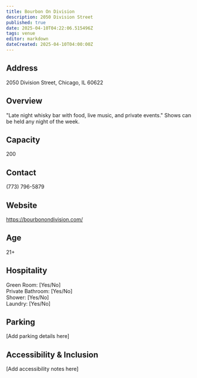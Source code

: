 ```yaml
---
title: Bourbon On Division
description: 2050 Division Street
published: true
date: 2025-04-10T04:22:06.515496Z
tags: venue
editor: markdown
dateCreated: 2025-04-10T04:00:00Z
---
```


## Address

2050 Division Street, Chicago, IL 60622

## Overview

"Late night whisky bar with food, live music, and private events." Shows can be held any night of the week.

## Capacity

200

## Contact

(773) 796-5879

## Website

https://bourbonondivision.com/

## Age

21+

## Hospitality

Green Room: [Yes/No]  
Private Bathroom: [Yes/No]  
Shower: [Yes/No]  
Laundry: [Yes/No]

## Parking

[Add parking details here]

## Accessibility & Inclusion

[Add accessibility notes here]
